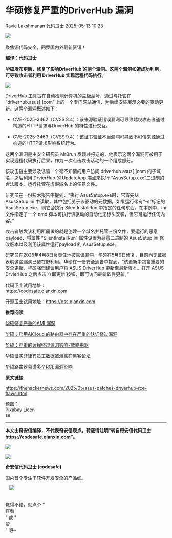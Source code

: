 #  华硕修复严重的DriverHub 漏洞   
Ravie Lakshmanan  代码卫士   2025-05-13 10:23  
  
![](https://mmbiz.qpic.cn/mmbiz_gif/Az5ZsrEic9ot90z9etZLlU7OTaPOdibteeibJMMmbwc29aJlDOmUicibIRoLdcuEQjtHQ2qjVtZBt0M5eVbYoQzlHiaw/640?wx_fmt=gif "")  
    
聚焦源代码安全，网罗国内外最新资讯！  
  
**编译：代码卫士**  
  
**华硕发布更新，修复了影响DriverHub 的两个漏洞。这两个漏洞如遭成功利用，可导致攻击者利用 DriverHub 实现远程代码执行。**  
  
  
![](https://mmbiz.qpic.cn/mmbiz_png/oBANLWYScMT2jXU8n39gJvH7gK28Yz6BGfNrbOmzuPsOoDv5S9Qb4sk7yRwvWIckMFdibtpUChCxYicJfyULvibGg/640?wx_fmt=png&from=appmsg "")  
  
  
DriverHub 工具旨在自动检测计算机的主板型号，通过与托管在 “driverhub.asus[.]com” 上的一个专门网站通信，为后续安装展示必要的驱动更新。这两个漏洞概述如下：  
  
- CVE-2025-3462（CVSS 8.4）：该来源验证错误漏洞可导致越权攻击者通过构造的HTTP请求与DriverHub 的特性进行交互。  
  
- CVE-2025-3463（CVSS 9.4）：该证书验证不当漏洞可导致不可信来源通过构造的HTTP请求影响系统行为。  
  
  
  
这两个漏洞是由安全研究员 MrBruh 发现并报送的，他表示这两个漏洞可被用于实现远程代码执行后果，作为一次点击攻击活动的一个组成部分。  
  
该攻击链主要涉及诱骗一个毫不知情的用户访问 driverhub.asus[.]com 的子域名，之后利用 DrvierHub 的 UpdateApp 端点来执行 “AsusSetup.exe”二进制的合法版本，运行托管在虚假域名上的任意文件。  
  
研究员在一份技术报告中提到，“执行 AsusSetup.exe时，它首先从 AsusSetup.ini 中读取，其中包括关于该驱动的元数据。如果运行带有“–s”标记的AsusSetup.exe，则它会执行 SilentInstallRun 中指定的任何东西。在本例中，ini 文件指定了一个 cmd 脚本可执行该驱动的自动化无标头安装，但它可运行任何内容。”  
  
攻击者触发该利用所需做的就是创建一个域名并托管三份文件，要运行的恶意payload、将属性 “SilentInstallRun” 属性设置为恶意二进制的 AsusSetup.ini 修改版本以及利用该属性运行payload 的 AsusSetup.exe。  
  
研究员在2025年4月8日负责任地披露该漏洞，华硕在5月9日修复，目前尚无证据表明这些漏洞已遭在野利用。华硕在一份安全通告中提到，“该更新中包含重要的安全更新，华硕强烈建议用户将 ASUS DriverHub 更新至最新版本。打开 ASUS DrvierHub 之后点击‘立即更新’按钮，即可访问最新软件更新。”  
  
  
代码卫士试用地址：  
https://codesafe.qianxin.com  
  
开源卫士试用地址：https://oss.qianxin.com  
  
  
  
  
  
  
  
  
  
  
  
  
  
**推荐阅读**  
  
[华硕修复严重的AMI 漏洞](https://mp.weixin.qq.com/s?__biz=MzI2NTg4OTc5Nw==&mid=2247522841&idx=1&sn=b39cd7520c5b0c63d3c0e807374feeb2&scene=21#wechat_redirect)  
  
  
[华硕：启用AiCloud 的路由器中存在严重的认证绕过漏洞](https://mp.weixin.qq.com/s?__biz=MzI2NTg4OTc5Nw==&mid=2247522801&idx=1&sn=be29e21bdd328bab3ee1bbc42562d47e&scene=21#wechat_redirect)  
  
  
[华硕：严重的远程绕过漏洞影响7款路由器](https://mp.weixin.qq.com/s?__biz=MzI2NTg4OTc5Nw==&mid=2247519766&idx=1&sn=e5617e80059a29c20c16b011271e8511&scene=21#wechat_redirect)  
  
  
[华硕证实菲律宾员工数据被泄露在黑客论坛](https://mp.weixin.qq.com/s?__biz=MzI2NTg4OTc5Nw==&mid=2247519060&idx=2&sn=6105a3152e4cf58dc7f6100cc53d066c&scene=21#wechat_redirect)  
  
  
[华硕路由器易遭多个RCE漏洞影响](https://mp.weixin.qq.com/s?__biz=MzI2NTg4OTc5Nw==&mid=2247517570&idx=1&sn=34fd77e3506951e7f7fd62a7ab442b2c&scene=21#wechat_redirect)  
  
  
  
  
  
**原文链接**  
  
https://thehackernews.com/2025/05/asus-patches-driverhub-rce-flaws.html  
  
  
  
题图：  
Pixabay Licen  
se  
  
****  
**本文由奇安信编译，不代表奇安信观点。转载请注明“转自奇安信代码卫士 https://codesafe.qianxin.com”。**  
  
  
  
  
![](https://mmbiz.qpic.cn/mmbiz_jpg/oBANLWYScMSf7nNLWrJL6dkJp7RB8Kl4zxU9ibnQjuvo4VoZ5ic9Q91K3WshWzqEybcroVEOQpgYfx1uYgwJhlFQ/640?wx_fmt=jpeg "")  
  
![](https://mmbiz.qpic.cn/mmbiz_jpg/oBANLWYScMSN5sfviaCuvYQccJZlrr64sRlvcbdWjDic9mPQ8mBBFDCKP6VibiaNE1kDVuoIOiaIVRoTjSsSftGC8gw/640?wx_fmt=jpeg "")  
  
**奇安信代码卫士 (codesafe)**  
  
国内首个专注于软件开发安全的产品线。  
  
   ![](https://mmbiz.qpic.cn/mmbiz_gif/oBANLWYScMQ5iciaeKS21icDIWSVd0M9zEhicFK0rbCJOrgpc09iaH6nvqvsIdckDfxH2K4tu9CvPJgSf7XhGHJwVyQ/640?wx_fmt=gif "")  
  
   
觉得不错，就点个 “  
在看  
” 或 "  
赞  
” 吧~  
  
